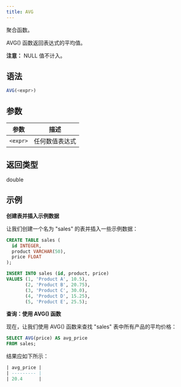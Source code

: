 ```yaml
---
title: AVG
---
```


聚合函数。

AVG() 函数返回表达式的平均值。

**注意：** NULL 值不计入。

## 语法

```sql
AVG(<expr>)
```

## 参数

| 参数      | 描述              |
|-----------|------------------|
| `<expr>`  | 任何数值表达式 |

## 返回类型

double

## 示例

**创建表并插入示例数据**

让我们创建一个名为 "sales" 的表并插入一些示例数据：
```sql
CREATE TABLE sales (
  id INTEGER,
  product VARCHAR(50),
  price FLOAT
);

INSERT INTO sales (id, product, price)
VALUES (1, 'Product A', 10.5),
       (2, 'Product B', 20.75),
       (3, 'Product C', 30.0),
       (4, 'Product D', 15.25),
       (5, 'Product E', 25.5);
```

**查询：使用 AVG() 函数**

现在，让我们使用 AVG() 函数来查找 "sales" 表中所有产品的平均价格：
```sql
SELECT AVG(price) AS avg_price
FROM sales;
```

结果应如下所示：
```sql
| avg_price |
| --------- |
| 20.4      |
```